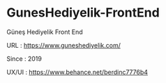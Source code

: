 # GunesHediyelik-FrontEnd

Güneş Hediyelik Front End 

URL : https://www.guneshediyelik.com/

Since : 2019

UX/UI : https://www.behance.net/berdinc7776b4

